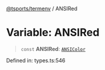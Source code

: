 [@tsports/termenv](../index.md) / ANSIRed

# Variable: ANSIRed

> `const` **ANSIRed**: [`ANSIColor`](../classes/ANSIColor.md)

Defined in: types.ts:546
